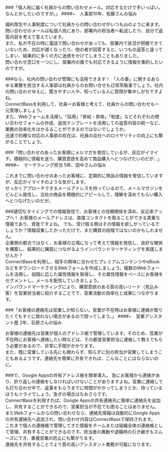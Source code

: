 ###「個人宛に届く社員からの問い合わせメール。対応するだけで手いっぱい。なんとかしたいのですが。」
####~　人事部10年、佐藤さんの悩み

福利厚生や人事制度について社員からの問い合わせがいつも山のように来ます。  
問い合わせのメールは私個人宛にあり、部署内の担当者へ転送したり、自分で返答内容を考えて答えています。  
また、私が不在の時に電話で問い合わせがあっても、部署内で状況が把握できていないため、対応が遅くなったり、他の者が回答すると、いつもの返答と違ってしまい、結果的に多くの方に迷惑をかけてしまうこともありました。  
問い合わせ窓口を一つにし、部署内の誰でも対応できるように情報を集約したいのですが。


###なら、社内の問い合わせ管理にも活用できます！
「人の事」に関するあらゆる業務を担当する人事部は社員からのお問い合せも日常茶飯事でしょう。社内の問い合わせゆえに、聞きやすい人や、知っている人に質問が集中しがちですよね。  
ConnectBassを利用して、社員＝お客様と考えて、社員からの問い合わせも一元管理しましょう。  
また、Webフォームを活用し「採用」「昇給・昇格」「制度」などそれぞれの問い合わせフォームの作成、返信テンプレートを活用しての返答内容の統一など、業務の効率化をはかるることができるのではないでしょうか。  
迅速で的確な対応の人事部の存在は、社員の会社へのロイヤリティの向上にも繋がることでしょう。



###「問い合わせのあったお客様にメルマガを発信しているが、反応がイマイチ。積極的に情報を送り、購買意欲を高めて商品購入へとつなげたいのだが...」
####~　マーケティング担当 5年、田中さんの悩み

これまでに問い合わせのあったお客様に、定期的に商品の情報を発信していますが、反応がイマイチのような気がします。  
せっかくアプローチできるメールアドレスを持っているので、メールマガジンをどんどん発信し、当社の商品を積極的にアピールして、理解を深めてもらい購入へとつなげたいのだが。

###適切なタイミングでの情報発信で、お客様との信頼関係を深め、反応率アップへ！
お客様のメールアドレスは、直接コンタクトを取ることができる貴重な情報であり、資産ですよね。 
でも、受け取る側はその情報を欲しがっているでしょうか？情報収集したかっただけで、まだ購買の段階ではないのかもしれません。  
企業側の都合ではなく、お客様の立場になって考えて情報を発信し、良好な関係を構築し、結果的に購買につながるようインバウンドマーケティングを実践しませんか？  
ConnectBassを利用し、相手の興味に合わせたプレミアムコンテンツやeBookなどをダウンロードさせるWebフォームを作成しましょう。複数のWebフォームを活用し、段階に応じた属性情報を取得し、その属性情報をベースにお客様をセグメントし、メールを配信していきましょう。  
インバウンドマーケティングにより、購買意欲のある質の高いリード（見込み客）を営業担当者に紹介することでで、営業活動の効率化と成果につながります。


###「お客様の連絡先は営業しか知らない。営業が不在時はお客様に連絡が取りたくてもすぐに取れない場合があるので困ってしまう。」
####~　営業アシスタント歴 2年、石原さんの悩み

お客様の連絡先は営業が個人のアドレス帳で管理しています。そのため、営業が不在時にお客様へ連絡したい時などは、その都度営業担当に連絡して教えてもらう必要があるので、非常に手間がかかります。  
また、既に営業している先にも関わらず、知らずに別の担当が営業してしまうこともあるようです。連絡先を簡単に共有できれば、こんなことにはならないのに。


###で、Google Appsの共有アドレス帳を簡単導入。
急にお客様から連絡があり、折り返しの連絡をしなければいけないことがありますよね。営業に連絡しても打ち合わせ中で、返事をもらうまでに時間がかかってしまうとか、待っているほうもツライでしょう。急ぎの場合はなおさらです。  
ConnectBassを利用すれば、Google Appsの共有連絡先に簡単に連絡先を追加し、共有することができるので、営業担当が不在でも困ることはありません。  
またWebフォームからの問い合わせなら、連絡先情報は自動的にGoogle Appsの共有連絡先へ追加され、問い合わせ内容はConnectBassで保持されます。  
これまで個人の連絡帳で管理してきた情報をチームまたは組織全体の連絡帳として管理、共有することができるのです。担当者の異動や退職時の引き継ぎもスムーズにでき、重複営業の防止にも繋がります。  
連絡先を共有することでより質の高いアシスタント業務が可能になります。
